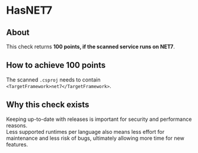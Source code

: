 # HasNET7

## About
This check returns **100 points, if the scanned service runs on NET7**.

## How to achieve 100 points
The scanned `.csproj` needs to contain `<TargetFramework>net7</TargetFramework>`.

## Why this check exists
Keeping up-to-date with releases is important for security and performance reasons.  
Less supported runtimes per language also means less effort for maintenance and less risk of bugs, ultimately allowing more time for new features.